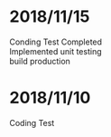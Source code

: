 # 2018/11/15

Conding Test Completed  
Implemented unit testing  
build production

# 2018/11/10

Coding Test
